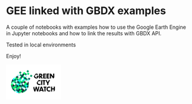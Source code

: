 # GEE linked with GBDX examples
A couple of notebooks with examples how to use the Google Earth Engine in
Jupyter notebooks and how to link the results with GBDX API.

Tested in local environments

Enjoy!




![alt text](https://github.com/krakchris/GCW_toolkit/blob/master/images/GCW--PNG_small.png)
